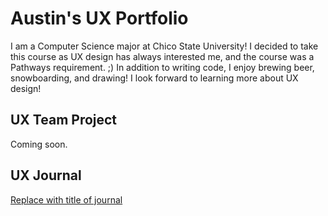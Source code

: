 # Austin's UX Portfolio

I am a Computer Science major at Chico State University!
I decided to take this course as UX design has always interested me, and the course was a Pathways requirement. ;)
In addition to writing code, I enjoy brewing beer, snowboarding, and drawing!
I look forward to learning more about UX design!

## UX Team Project

Coming soon.

## UX Journal

[Replace with title of journal](j01/)
